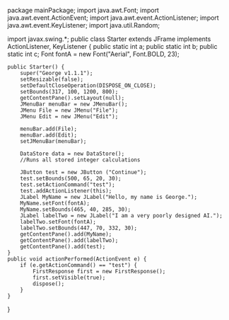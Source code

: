 package mainPackage;
import java.awt.Font;
import java.awt.event.ActionEvent;
import java.awt.event.ActionListener;
import java.awt.event.KeyListener;
import java.util.Random;

import javax.swing.*;
public class Starter extends JFrame implements ActionListener, KeyListener {
	public static int a;
	public static int b;
	public static int c;
	Font fontA = new Font("Aerial", Font.BOLD, 23);
	
	public Starter() {
		super("George v1.1.1");
		setResizable(false);
		setDefaultCloseOperation(DISPOSE_ON_CLOSE);
		setBounds(317, 100, 1200, 800);
		getContentPane().setLayout(null);
		JMenuBar menuBar = new JMenuBar();
		JMenu File = new JMenu("File");
		JMenu Edit = new JMenu("Edit");
		
		menuBar.add(File);
		menuBar.add(Edit);
		setJMenuBar(menuBar);
		
		DataStore data = new DataStore();
		//Runs all stored integer calculations
		
		JButton test = new JButton ("Continue");
		test.setBounds(500, 65, 20, 30);
		test.setActionCommand("test");
		test.addActionListener(this);
		JLabel MyName = new JLabel("Hello, my name is George.");
		MyName.setFont(fontA);
		MyName.setBounds(465, 40, 285, 30);
		JLabel labelTwo = new JLabel("I am a very poorly designed AI.");
		labelTwo.setFont(fontA);
		labelTwo.setBounds(447, 70, 332, 30);
		getContentPane().add(MyName);
		getContentPane().add(labelTwo);
		getContentPane().add(test);
	}
	public void actionPerformed(ActionEvent e) {
		if (e.getActionCommand() == "test") {
			FirstResponse first = new FirstResponse();
			first.setVisible(true);
			dispose();
		}
	}
}

